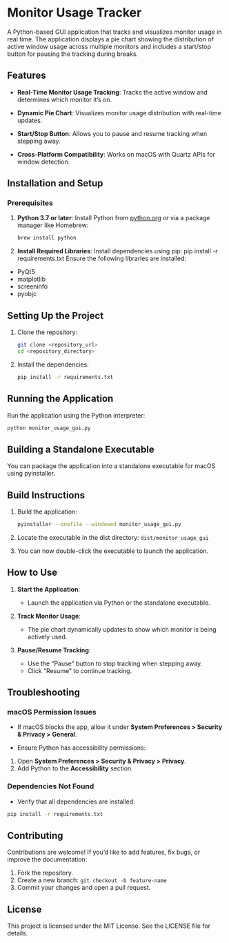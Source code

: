# Monitor Usage Tracker

A Python-based GUI application that tracks and visualizes monitor usage in real time. The application displays a pie chart showing the distribution of active window usage across multiple monitors and includes a start/stop button for pausing the tracking during breaks.

## Features

* **Real-Time Monitor Usage Tracking**: Tracks the active window and determines which monitor it’s on.

* **Dynamic Pie Chart**: Visualizes monitor usage distribution with real-time updates.

* **Start/Stop Button**: Allows you to pause and resume tracking when stepping away.

* **Cross-Platform Compatibility**: Works on macOS with Quartz APIs for window detection.

## Installation and Setup

### Prerequisites

1. **Python 3.7 or later**:
Install Python from [python.org](https://www.python.org/) or via a package manager like Homebrew:

    ```sh
    brew install python
    ```

2. **Install Required Libraries**:
Install dependencies using pip:
pip install -r requirements.txt
Ensure the following libraries are installed:

* PyQt5
* matplotlib
* screeninfo
* pyobjc

## Setting Up the Project

1. Clone the repository:

    ```sh
    git clone <repository_url>
    cd <repository_directory>
    ```

2. Install the dependencies:

    ```sh
    pip install -r requirements.txt
    ```

## Running the Application

Run the application using the Python interpreter:

```sh
python monitor_usage_gui.py
```

## Building a Standalone Executable

You can package the application into a standalone executable for macOS using pyinstaller.

## Build Instructions

1. Build the application:

    ```sh
    pyinstaller --onefile --windowed monitor_usage_gui.py
    ```

2. Locate the executable in the dist directory: `dist/monitor_usage_gui`
3. You can now double-click the executable to launch the application.

## How to Use

1. **Start the Application**:
    * Launch the application via Python or the standalone executable.
2. **Track Monitor Usage**:
    * The pie chart dynamically updates to show which monitor is being actively used.

3. **Pause/Resume Tracking**:
    * Use the “Pause” button to stop tracking when stepping away.
    * Click “Resume” to continue tracking.

## Troubleshooting

### macOS Permission Issues

* If macOS blocks the app, allow it under **System Preferences > Security & Privacy > General**.

* Ensure Python has accessibility permissions:

1. Open **System Preferences > Security & Privacy > Privacy**.
2. Add Python to the **Accessibility** section.

### Dependencies Not Found

* Verify that all dependencies are installed:

```sh
pip install -r requirements.txt
```

## Contributing

Contributions are welcome! If you’d like to add features, fix bugs, or improve the documentation:

1. Fork the repository.
2. Create a new branch: `git checkout -b feature-name`
3. Commit your changes and open a pull request.

## License

This project is licensed under the MIT License. See the LICENSE file for details.
